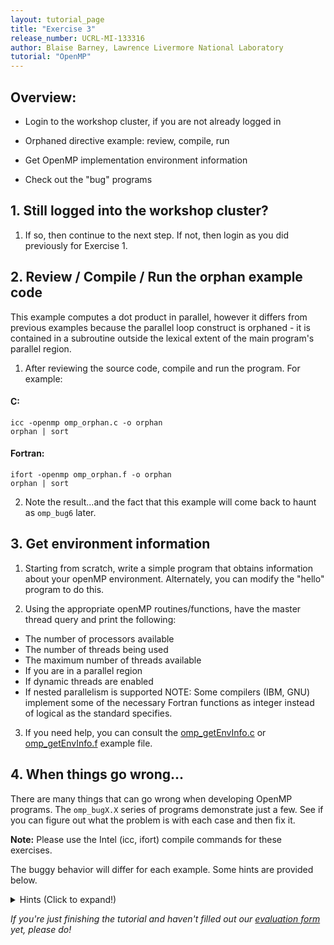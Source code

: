 ```yaml
---
layout: tutorial_page
title: "Exercise 3"
release_number: UCRL-MI-133316
author: Blaise Barney, Lawrence Livermore National Laboratory
tutorial: "OpenMP"
---
```


## Overview:

* Login to the workshop cluster, if you are not already logged in

* Orphaned directive example: review, compile, run

* Get OpenMP implementation environment information

* Check out the "bug" programs

## 1. Still logged into the workshop cluster?
1. If so, then continue to the next step. If not, then login as you did previously for Exercise 1.

## 2. Review / Compile / Run the orphan example code

This example computes a dot product in parallel, however it differs from previous examples because the parallel loop construct is orphaned - it is contained in a subroutine outside the lexical extent of the main program's parallel region.

1. After reviewing the source code, compile and run the program. For example:
#### C:	
```
icc -openmp omp_orphan.c -o orphan 
orphan | sort
```
#### Fortran:	
```
ifort -openmp omp_orphan.f -o orphan
orphan | sort
```

2. Note the result...and the fact that this example will come back to haunt as `omp_bug6` later.

## 3. Get environment information

1. Starting from scratch, write a simple program that obtains information about your openMP environment. Alternately, you can modify the "hello" program to do this.

2. Using the appropriate openMP routines/functions, have the master thread query and print the following:
  * The number of processors available
  * The number of threads being used
  * The maximum number of threads available
  * If you are in a parallel region
  * If dynamic threads are enabled
  * If nested parallelism is supported
  NOTE: Some compilers (IBM, GNU) implement some of the necessary Fortran functions as integer instead of logical as the standard specifies.

3. If you need help, you can consult the [omp_getEnvInfo.c](code_examples/C/omp_getEnvInfo.c) or [omp_getEnvInfo.f](code_examples/Fortran/omp_getEnvInfo.f) example file.

## 4. When things go wrong...

There are many things that can go wrong when developing OpenMP programs. The `omp_bugX.X` series of programs demonstrate just a few. See if you can figure out what the problem is with each case and then fix it.

**Note:** Please use the Intel (icc, ifort) compile commands for these exercises.

The buggy behavior will differ for each example. Some hints are provided below.

<details>
  <summary> Hints (Click to expand!)</summary>

	<style type="text/css">
.tg  {border-collapse:collapse;border-spacing:0;}
.tg td{border-color:black;border-style:solid;border-width:1px;font-family:Arial, sans-serif;font-size:14px;
  overflow:hidden;padding:10px 5px;word-break:normal;}
.tg th{border-color:black;border-style:solid;border-width:1px;font-family:Arial, sans-serif;font-size:14px;
  font-weight:normal;overflow:hidden;padding:10px 5px;word-break:normal;}
.tg .tg-1wig{font-weight:bold;text-align:left;vertical-align:top}
.tg .tg-ycr8{background-color:#ffffff;text-align:left;vertical-align:top}
.tg .tg-hsb7{background-color:#ffffff;color:rgba(0, 0, 0, 0.847);text-align:center;vertical-align:top}
.tg .tg-xq0d{background-color:#98ABCE;font-weight:bold;text-align:center;vertical-align:top}
.tg .tg-0lax{text-align:left;vertical-align:top}
</style>
<table class="tg">
<thead>
  <tr>
    <th class="tg-xq0d"><span style="background-color:#98ABCE">Code</span></th>
    <th class="tg-xq0d"><span style="background-color:#98ABCE">Behavior</span></th>
    <th class="tg-xq0d"><span style="background-color:#98ABCE">Hints/Notes</span></th>
  </tr>
</thead>
<tbody>
  <tr>
    <td class="tg-1wig">omp_bug1 <br>omp_bug1fix</td>
    <td class="tg-0lax">Fails compilation. Solution provided - must compile solution file.</td>
    <td class="tg-hsb7">EXPLANATION: This example attempts to show the use of the combined PARALLEL for-DO directive. It fails because the loop does not come immediately after the directive. Corrections include removing all statements between the PARALLEL for-DO directive and the actual loop. Also, logic is added to preserve the ability to query the thread id and print it from inside the loop. Notice the use of the FIRSTPRIVATE clause to intialize the flag.</td>
  </tr>
  <tr>
    <td class="tg-1wig">omp_bug2</td>
    <td class="tg-0lax">Thread identifiers are wrong. Wrong answers.</td>
    <td class="tg-hsb7">EXPLANATION: The bugs in this case are caused by neglecting to scope the TID and TOTAL variables as PRIVATE. By default, most OpenMP variables are scoped as SHARED. These variables need to be unique for each thread.</td>
  </tr>
  <tr>
    <td class="tg-1wig">omp_bug3</td>
    <td class="tg-0lax">Run-time error, hang.</td>
    <td class="tg-hsb7">EXPLANATION: The run time error is caused by by the OMP BARRIER directive in the PRINT_RESULTS subroutine. By definition, an OMP BARRIER can not be nested outside the static extent of a SECTIONS directive. In this case it is orphaned outside the calling SECTIONS block.</td>
  </tr>
  <tr>
    <td class="tg-1wig">omp_bug4 <br>omp_bug4fix</td>
    <td class="tg-0lax">Causes a segmentation fault. Solution provided - note that it is a script and will need to be "sourced". For example: "source omp_bug4fix". Be sure to examine the solution file to see what's going on - especially the last line, where you may need to change the name of the executable to match yours.</td>
    <td class="tg-hsb7">EXPLANATION: OpenMP thread stack size is an implementation dependent resource. In this case, the array is too large to fit into the thread stack space and causes the segmentation fault.</td>
  </tr>
  <tr>
    <td class="tg-1wig">omp_bug5 <br>omp_bug5fix</td>
    <td class="tg-0lax">Program hangs. Solution provided - must compile solution file.</td>
    <td class="tg-hsb7">EXPLANATION: The problem in omp_bug5 is that the first thread acquires locka and then tries to get lockb before releasing locka. Meanwhile, the second thread has acquired lockb and then tries to get locka before releasing lockb. The solution overcomes the deadlock by using locks correctly.</td>
  </tr>
  <tr>
    <td class="tg-1wig">omp_bug6</td>
    <td class="tg-0lax">Failed compilation</td>
    <td class="tg-ycr8">EXPLANATION: With orphaned directives, the correct scoping of variables is critical. The error occurs because the sum variable is scoped incorrectly. See the omp_orphan routine for one example of correct scoping. Note that there are other ways.</td>
  </tr>
</tbody>
</table>

</details>

*If you're just finishing the tutorial and haven't filled out our [evaluation form](https://hpc.llnl.gov/training/tutorials/evaluation-form) yet, please do!*


	

